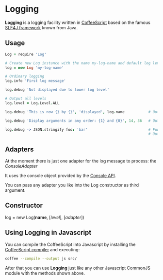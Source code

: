 Logging
=======

**Logging** is a logging facility written in [CoffeeScript](http://coffeescript.org/) based on the famous [SLF4J framework](http://www.slf4j.org/) known from Java.

Usage
-----

```coffeescript
Log = require 'Log'

# Create new Log instance with the name my-log-name and default log level INFO
log = new Log 'my-log-name'

# Ordinary logging
log.info 'First log message'

log.debug 'Not displayed due to lower log level'

# Output all levels
log.level = Log.Level.ALL

log.debug 'This is now {} by {}', 'displayed', log.name           # Output: This is now displayed by my-log-name

log.debug 'Display arguments in any order: {1} and {0}', 14, 36   # Output: Display arguments in any order: 36 and 14

log.debug -> JSON.stringify foo: 'bar'                            # Function is only executed if logging actually happens, can be used for expensive operations
                                                                  # Output: bar
```

Adapters
--------
At the moment there is just one adapter for the log message to process: the *ConsoleAdapter*

It uses the console object provided by the [Console API](https://getfirebug.com/wiki/index.php/Console_API).

You can pass any adapter you like into the Log constructor as third argument.

Constructor
-----------
log = new Log(**name**, [*level*], [*adapter*])

Using **Logging** in Javascript
-------------------------------
You can compile the CoffeeScript into Javascript by installing the [CoffeeScript compiler](http://coffeescript.org/) and executing:
```bash
coffee --compile --output js src/
```

After that you can use **Logging** just like any other Javascript CommonJS module with the methods shown above.
